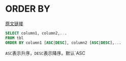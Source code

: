 # ORDER BY



[原文链接](https://www.yiibai.com/mysql/order-by.html )

```sql
SELECT column1, column2,...
FROM tbl
ORDER BY column1 [ASC|DESC], column2 [ASC|DESC],...
```

`ASC`表示升序，`DESC`表示降序。默认`ASC